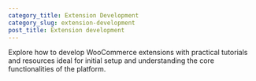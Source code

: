 ```yaml
---
category_title: Extension Development 
category_slug: extension-development
post_title: Extension development
---
```


Explore how to develop WooCommerce extensions with practical tutorials and resources ideal for initial setup and understanding the core functionalities of the platform.
